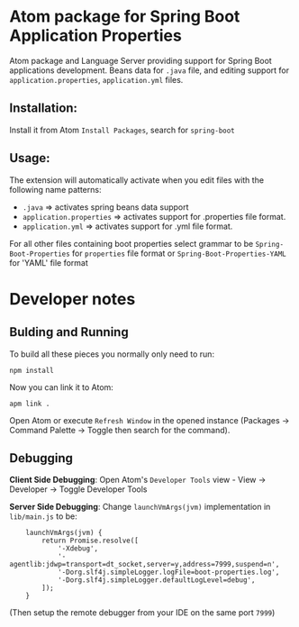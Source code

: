 # Atom package for Spring Boot Application Properties

Atom package and Language Server providing support for Spring Boot applications development. Beans data for `.java` file, and editing support for `application.properties`, `application.yml` files.

## Installation:

Install it from Atom `Install Packages`, search for `spring-boot` 

## Usage:

The extension will automatically activate when you edit files with the following
name patterns:

 - `.java` => activates spring beans data support
 - `application.properties` => activates support for .properties file format.
 - `application.yml` => activates support for .yml file format.
 
For all other files containing boot properties select grammar to be `Spring-Boot-Properties` for `properties` file format or `Spring-Boot-Properties-YAML` for 'YAML' file format

# Developer notes

## Bulding and Running

To build all these pieces you normally only need to run:

    npm install

Now you can link it to Atom:

    apm link .

Open Atom or execute `Refresh Window` in the opened instance (Packages -> Command Palette -> Toggle then search for the command).

## Debugging

**Client Side Debugging**: Open Atom's `Developer Tools` view - View -> Developer -> Toggle Developer Tools

**Server Side Debugging**:  Change `launchVmArgs(jvm)` implementation in `lib/main.js` to be:
```
    launchVmArgs(jvm) {
        return Promise.resolve([
            '-Xdebug',
            '-agentlib:jdwp=transport=dt_socket,server=y,address=7999,suspend=n',
            '-Dorg.slf4j.simpleLogger.logFile=boot-properties.log',
            '-Dorg.slf4j.simpleLogger.defaultLogLevel=debug',
        ]);
    }

```
(Then setup the remote debugger from your IDE on the same port `7999`)

